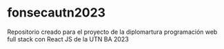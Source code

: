 # fonsecautn2023
Repositorio creado para el proyecto de la diplomartura programación web full stack con React JS de la UTN BA 2023
